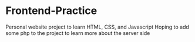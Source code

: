 # Frontend-Practice
Personal website project to learn HTML, CSS, and Javascript
Hoping to add some php to the project to learn more about the server side
